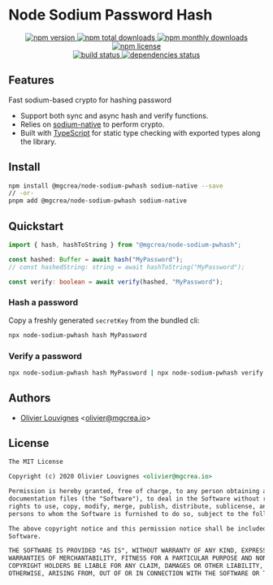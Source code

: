 # Node Sodium Password Hash

<!-- markdownlint-disable MD033 -->
<p align="center">
  <a href="https://www.npmjs.com/package/@mgcrea/node-sodium-pwhash">
    <img src="https://img.shields.io/npm/v/@mgcrea/node-sodium-pwhash.svg?style=for-the-badge" alt="npm version" />
  </a>
  <a href="https://www.npmjs.com/package/@mgcrea/node-sodium-pwhash">
    <img src="https://img.shields.io/npm/dt/@mgcrea/node-sodium-pwhash.svg?style=for-the-badge" alt="npm total downloads" />
  </a>
  <a href="https://www.npmjs.com/package/@mgcrea/node-sodium-pwhash">
    <img src="https://img.shields.io/npm/dm/@mgcrea/node-sodium-pwhash.svg?style=for-the-badge" alt="npm monthly downloads" />
  </a>
  <a href="https://www.npmjs.com/package/@mgcrea/node-sodium-pwhash">
    <img src="https://img.shields.io/npm/l/@mgcrea/node-sodium-pwhash.svg?style=for-the-badge" alt="npm license" />
  </a>
  <br />
  <a href="https://github.com/mgcrea/node-sodium-pwhash/actions/workflows/main.yml">
    <img src="https://img.shields.io/github/actions/workflow/status/mgcrea/node-sodium-pwhash/main.yml?style=for-the-badge&branch=master" alt="build status" />
  </a>
  <a href="https://depfu.com/github/mgcrea/node-sodium-pwhash">
    <img src="https://img.shields.io/depfu/dependencies/github/mgcrea/node-sodium-pwhash?style=for-the-badge" alt="dependencies status" />
  </a>
</p>
<!-- markdownlint-enable MD037 -->

## Features

Fast sodium-based crypto for hashing password

- Support both sync and async hash and verify functions.
- Relies on [sodium-native](https://github.com/sodium-friends/sodium-native) to perform crypto.
- Built with [TypeScript](https://www.typescriptlang.org/) for static type checking with exported types along the
  library.

## Install

```bash
npm install @mgcrea/node-sodium-pwhash sodium-native --save
// -or-
pnpm add @mgcrea/node-sodium-pwhash sodium-native
```

## Quickstart

```ts
import { hash, hashToString } from "@mgcrea/node-sodium-pwhash";

const hashed: Buffer = await hash("MyPassword");
// const hashedString: string = await hashToString("MyPassword");

const verify: boolean = await verify(hashed, "MyPassword");
```

### Hash a password

Copy a freshly generated `secretKey` from the bundled cli:

```sh
npx node-sodium-pwhash hash MyPassword
```

### Verify a password

```sh
npx node-sodium-pwhash hash MyPassword | npx node-sodium-pwhash verify MyPassword
```

## Authors

- [Olivier Louvignes](https://github.com/mgcrea) <<olivier@mgcrea.io>>

## License

```md
The MIT License

Copyright (c) 2020 Olivier Louvignes <olivier@mgcrea.io>

Permission is hereby granted, free of charge, to any person obtaining a copy of this software and associated
documentation files (the "Software"), to deal in the Software without restriction, including without limitation the
rights to use, copy, modify, merge, publish, distribute, sublicense, and/or sell copies of the Software, and to permit
persons to whom the Software is furnished to do so, subject to the following conditions:

The above copyright notice and this permission notice shall be included in all copies or substantial portions of the
Software.

THE SOFTWARE IS PROVIDED "AS IS", WITHOUT WARRANTY OF ANY KIND, EXPRESS OR IMPLIED, INCLUDING BUT NOT LIMITED TO THE
WARRANTIES OF MERCHANTABILITY, FITNESS FOR A PARTICULAR PURPOSE AND NONINFRINGEMENT. IN NO EVENT SHALL THE AUTHORS OR
COPYRIGHT HOLDERS BE LIABLE FOR ANY CLAIM, DAMAGES OR OTHER LIABILITY, WHETHER IN AN ACTION OF CONTRACT, TORT OR
OTHERWISE, ARISING FROM, OUT OF OR IN CONNECTION WITH THE SOFTWARE OR THE USE OR OTHER DEALINGS IN THE SOFTWARE.
```
